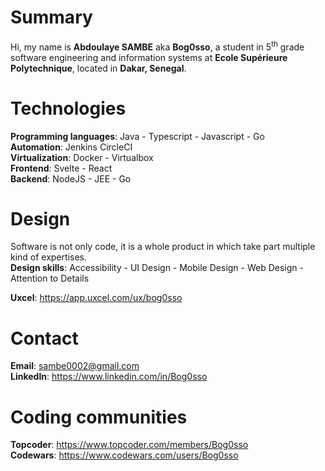 # Summary
Hi, my name is **Abdoulaye SAMBE** aka **Bog0sso**, a student in 5<sup>th</sup> grade software engineering and information systems at **Ecole Supérieure Polytechnique**, located in **Dakar, Senegal**.

# Technologies
__Programming languages__: Java - Typescript - Javascript - Go<br>
__Automation__: Jenkins CircleCI<br>
__Virtualization__: Docker - Virtualbox<br>
__Frontend__: Svelte - React<br>
__Backend__: NodeJS - JEE - Go

# Design
Software is not only code, it is a whole product in which take part multiple kind of expertises.<br>
__Design skills__: Accessibility - UI Design - Mobile Design - Web Design - Attention to Details

__Uxcel__: https://app.uxcel.com/ux/bog0sso 


# Contact
__Email__:    sambe0002@gmail.com <br>
__LinkedIn__: https://www.linkedin.com/in/Bog0sso

# Coding communities
 
__Topcoder__: https://www.topcoder.com/members/Bog0sso<br>
__Codewars__: https://www.codewars.com/users/Bog0sso
